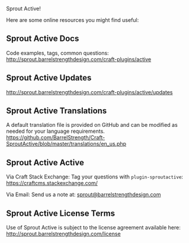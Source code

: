 Sprout Active!

Here are some online resources you might find useful:


Sprout Active Docs
------------------------------------------------------------
Code examples, tags, common questions:
http://sprout.barrelstrengthdesign.com/craft-plugins/active


Sprout Active Updates
------------------------------------------------------------
http://sprout.barrelstrengthdesign.com/craft-plugins/active/updates


Sprout Active Translations
------------------------------------------------------------
A default translation file is provided on GitHub and can be modified 
as needed for your language requirements.
https://github.com/BarrelStrength/Craft-SproutActive/blob/master/translations/en_us.php


Sprout Active Active
------------------------------------------------------------

Via Craft Stack Exchange: Tag your questions with `plugin-sproutactive`:
https://craftcms.stackexchange.com/

Via Email:
Send us a note at: sprout@barrelstrengthdesign.com


Sprout Active License Terms
------------------------------------------------------------
Use of Sprout Active is subject to the license agreement available here:
http://sprout.barrelstrengthdesign.com/license